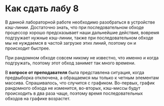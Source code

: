 # Как сдать лабу 8

В данной лабораторной работе необходимо разобраться в устройстве *кэш-линии*. Достаточно знать, что при последовательном обходе процессор хорошо предсказывает наши дальнейшие действия, вовремя подгружает нужные кэш-линии, также при последовательном обходе мы не нуждаемся в частой загрузке этих линий, поэтому он и происходит быстрее.

При рандомном обходе совсем никому не известно, что именно и когда подгружать, поэтому этот обход занимет так много времени.

В **вопросе от преподавателя** была представлена ситуация, когда предвыборка отключена, а обращаемся мы только к четным элементам массива. Спрашивалось, что случится с графиком. Во-первых, график рандомного обхода не изменится, во-вторых, кэш-миссы будут происходить в два раза чаще, поэтому время последовательных обходов на графике возрастет.